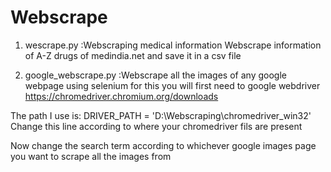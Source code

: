 # Webscrape
1. wescrape.py :Webscraping medical information 
Webscrape information of A-Z drugs of medindia.net and save it in a csv file 

2. google_webscrape.py :Webscrape all the images of any google webpage using selenium for this you will first need to google webdriver
https://chromedriver.chromium.org/downloads

The path I use is:
DRIVER_PATH = 'D:\Webscraping\chromedriver_win32'      
Change this line according to where your chromedriver fils are present 

Now change the search term according to whichever google images page you want to scrape all the images from 
